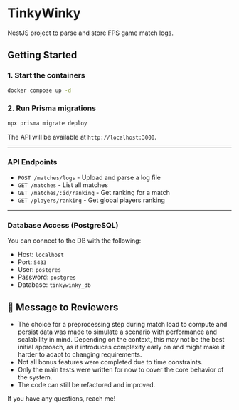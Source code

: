 # TinkyWinky

NestJS project to parse and store FPS game match logs.

## Getting Started

### 1. Start the containers

```bash
docker compose up -d
```

### 2. Run Prisma migrations

```bash
npx prisma migrate deploy
```

The API will be available at `http://localhost:3000`.

---

### API Endpoints

- `POST /matches/logs` - Upload and parse a log file
- `GET /matches` - List all matches
- `GET /matches/:id/ranking` - Get ranking for a match
- `GET /players/ranking` - Get global players ranking

---

### Database Access (PostgreSQL)

You can connect to the DB with the following:

- Host: `localhost`
- Port: `5433`
- User: `postgres`
- Password: `postgres`
- Database: `tinkywinky_db`

## 💬 Message to Reviewers

- The choice for a preprocessing step during match load to compute and persist data was made to simulate a scenario with performance and scalability in mind. Depending on the context, this may not be the best initial approach, as it introduces complexity early on and might make it harder to adapt to changing requirements.
- Not all bonus features were completed due to time constraints.
- Only the main tests were written for now to cover the core behavior of the system.
- The code can still be refactored and improved.

If you have any questions, reach me!
